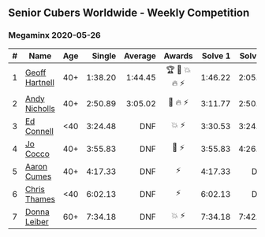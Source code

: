 ## Senior Cubers Worldwide - Weekly Competition
### Megaminx 2020-05-26

| # | Name | Age | Single | Average | Awards | Solve 1 | Solve 2 | Solve 3 | Solve 4 | Solve 5 | Video |
| :--: | -- | :--: | --: | --: | :--: | --: | --: | --: | --: | --: | :-- |
| 1 | [Geoff Hartnell](../../persons/geoff_hartnell/minx.md) | 40+ | 1:38.20 | 1:44.45 | 🏆 🥇 💥 🔥 ⚡ | 1:46.22 | 2:05.20 | 1:41.47 | 1:45.65 | 1:38.20 | [Link](https://www.facebook.com/events/688407551989463/permalink/688533835310168/) |
| 2 | [Andy Nicholls](../../persons/andy_nicholls/minx.md) | 40+ | 2:50.89 | 3:05.02 | 🥈 🔥 ⚡ | 3:11.77 | 2:50.89 | 3:12.40 | DNS | DNS | [Link](https://www.facebook.com/events/688407551989463/permalink/690047708492114/) |
| 3 | [Ed Connell](../../persons/ed_connell/minx.md) | <40 | 3:24.48 | DNF | 💥 ⚡ | 3:30.53 | 3:24.48 | DNS | DNS | DNS | [Link](https://www.facebook.com/events/688407551989463/permalink/691174248379460/) |
| 4 | [Jo Cocco](../../persons/jo_cocco/minx.md) | 40+ | 3:55.83 | DNF | 🥉 ⚡ | 3:55.83 | 4:26.06 | DNS | DNS | DNS | [Link](https://www.facebook.com/events/688407551989463/permalink/689392185224333/) |
| 5 | [Aaron Cumes](../../persons/aaron_cumes/minx.md) | 40+ | 4:17.33 | DNF | ⚡ | 4:17.33 | DNS | DNS | DNS | DNS | [Link](https://www.facebook.com/events/688407551989463/permalink/692397031590515/) |
| 6 | [Chris Thames](../../persons/chris_thames/minx.md) | <40 | 6:02.13 | DNF | ⚡ | 6:02.13 | DNS | DNS | DNS | DNS | [Link](https://www.facebook.com/events/688407551989463/permalink/690392548457630/) |
| 7 | [Donna Leiber](../../persons/donna_leiber/minx.md) | 60+ | 7:34.18 | DNF | 💥 ⚡ | 7:34.18 | 7:42.72 | DNS | DNS | DNS | [Link](https://www.facebook.com/events/688407551989463/permalink/690856405077911/) |

<!-- Global site tag (gtag.js) - Google Analytics -->
<script async src="https://www.googletagmanager.com/gtag/js?id=UA-86348435-3"></script>
<script>window.dataLayer = window.dataLayer || []; function gtag() {dataLayer.push(arguments);} gtag('js', new Date()); gtag('config', 'UA-86348435-3');</script>
